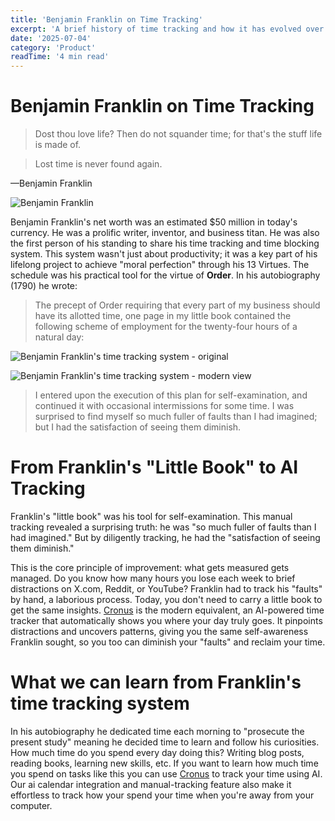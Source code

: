 ```yaml
---
title: 'Benjamin Franklin on Time Tracking'
excerpt: 'A brief history of time tracking and how it has evolved over the years.'
date: '2025-07-04'
category: 'Product'
readTime: '4 min read'
---
```


# Benjamin Franklin on Time Tracking

> Dost thou love life? Then do not squander time; for that's the stuff life is made of.

> Lost time is never found again.

—Benjamin Franklin

![Benjamin Franklin](/blog/benjamin-painting.jpeg)

Benjamin Franklin's net worth was an estimated $50 million in today's currency. He was a prolific writer, inventor, and business titan. He was also the first person of his standing to share his time tracking and time blocking system. This system wasn't just about productivity; it was a key part of his lifelong project to achieve "moral perfection" through his 13 Virtues. The schedule was his practical tool for the virtue of **Order**. In his autobiography (1790) he wrote:

> The precept of Order requiring that every part of my business should have its allotted time, one page in my little book contained the following scheme of employment for the twenty-four hours of a natural day:

![Benjamin Franklin's time tracking system - original](/blog/benjamin-day.jpeg)

![Benjamin Franklin's time tracking system - modern view](/blog/benjamin-day-gsheet.png)

> I entered upon the execution of this plan for self-examination, and continued it with occasional intermissions for some time. I was surprised to find myself so much fuller of faults than I had imagined; but I had the satisfaction of seeing them diminish.

# From Franklin's "Little Book" to AI Tracking

Franklin's "little book" was his tool for self-examination. This manual tracking revealed a surprising truth: he was "so much fuller of faults than I had imagined." But by diligently tracking, he had the "satisfaction of seeing them diminish."

This is the core principle of improvement: what gets measured gets managed. Do you know how many hours you lose each week to brief distractions on X.com, Reddit, or YouTube? Franklin had to track his "faults" by hand, a laborious process. Today, you don't need to carry a little book to get the same insights. [Cronus](/) is the modern equivalent, an AI-powered time tracker that automatically shows you where your day truly goes. It pinpoints distractions and uncovers patterns, giving you the same self-awareness Franklin sought, so you too can diminish your "faults" and reclaim your time.

# What we can learn from Franklin's time tracking system

In his autobiography he dedicated time each morning to "prosecute the present study" meaning he decided time to learn and follow his curiosities. How much time do you spend every day doing this? Writing blog posts, reading books, learning new skills, etc. If you want to learn how much time you spend on tasks like this you can use [Cronus](/) to track your time using AI. Our ai calendar integration and manual-tracking feature also make it effortless to track how your spend your time when you're away from your computer.
